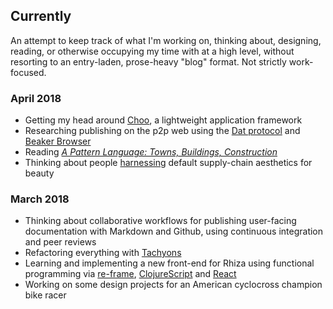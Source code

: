 ## Currently

An attempt to keep track of what I'm working on, thinking about, designing, reading, or otherwise occupying my time with at a high level, without resorting to an entry-laden, prose-heavy "blog" format. Not strictly work-focused.

### April 2018
- Getting my head around [Choo](https://choo.io/), a lightweight application framework
- Researching publishing on the p2p web using the [Dat protocol](https://datproject.org/) and [Beaker Browser](https://beakerbrowser.com/)
- Reading _[A Pattern Language: Towns, Buildings, Construction](https://en.wikipedia.org/wiki/A_Pattern_Language)_
- Thinking about people [harnessing](https://www.are.na/clint-soren/lot-2046) default supply-chain aesthetics for beauty

### March 2018
- Thinking about collaborative workflows for publishing user-facing documentation with Markdown and Github, using continuous integration and peer reviews
- Refactoring everything with [Tachyons](http://tachyons.io/)
- Learning and implementing a new front-end for Rhiza using functional programming via [re-frame](https://github.com/Day8/re-frame), [ClojureScript](https://clojurescript.org/) and [React](https://reactjs.org/)
- Working on some design projects for an American cyclocross champion bike racer
